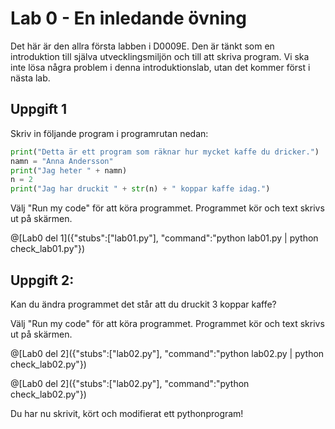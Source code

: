 # Lab 0 - En inledande övning 

Det här är den allra första labben i D0009E. Den är tänkt som en introduktion till själva utvecklingsmiljön och till att skriva program. Vi ska inte lösa några problem i denna introduktionslab, utan det kommer först i nästa lab. 

## Uppgift 1

Skriv in följande program i programrutan nedan:

```python
print("Detta är ett program som räknar hur mycket kaffe du dricker.")
namn = "Anna Andersson"
print("Jag heter " + namn)
n = 2
print("Jag har druckit " + str(n) + " koppar kaffe idag.")
```

Välj "Run my code" för att köra programmet. Programmet kör och text skrivs ut på skärmen.

@[Lab0 del 1]({"stubs":["lab01.py"], "command":"python lab01.py | python check_lab01.py"})

## Uppgift 2:

Kan du ändra programmet det står att du druckit 3 koppar kaffe? 

Välj "Run my code" för att köra programmet. Programmet kör och text skrivs ut på skärmen. 

@[Lab0 del 2]({"stubs":["lab02.py"], "command":"python lab02.py | python check_lab02.py"})

@[Lab0 del 2]({"stubs":["lab02.py"], "command":"python check_lab02.py"})


Du har nu skrivit, kört och modifierat ett pythonprogram! 